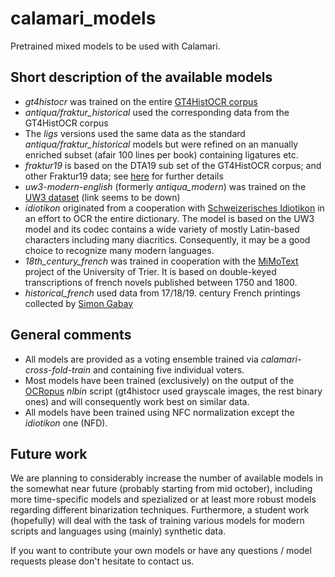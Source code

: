 # calamari_models
Pretrained mixed models to be used with Calamari.

## Short description of the available models
- *gt4histocr* was trained on the entire [GT4HistOCR corpus](https://zenodo.org/record/1344132#.X2xLTlVfiV4)
- *antiqua/fraktur_historical* used the corresponding data from the GT4HistOCR corpus
- The *ligs* versions used the same data as the standard *antiqua/fraktur_historical* models but were refined on an manually enriched subset (afair 100 lines per book) containing ligatures etc.
- *fraktur19* is based on the DTA19 sub set of the GT4HistOCR corpus; and other Fraktur19 data; see [here](https://github.com/Calamari-OCR/calamari_models/issues/3#issuecomment-609730690) for further details
- *uw3-modern-english* (formerly *antiqua_modern*) was trained on the [UW3 dataset](http://www.tmbdev.net/ocrdata-split/) (link seems to be down)
- *idiotikon* originated from a cooperation with [Schweizerisches Idiotikon](https://www.idiotikon.ch/) in an effort to OCR the entire dictionary. The model is based on the UW3 model and its codec contains a wide variety of mostly Latin-based characters including many diacritics. Consequently, it may be a good choice to recognize many modern languages.
- *18th_century_french* was trained in cooperation with the [MiMoText](https://www.mimotext.uni-trier.de/aktuelles/english) project of the University of Trier. It is based on double-keyed transcriptions of french novels published between 1750 and 1800. 
- *historical_french* used data from 17/18/19. century French printings collected by [Simon Gabay](https://www.unine.ch/ilf/home/equipe-enseignante/gabay_simon.html)

## General comments
- All models are provided as a voting ensemble trained via *calamari-cross-fold-train* and containing five individual voters.
- Most models have been trained (exclusively) on the output of the [OCRopus](https://github.com/ocropus/ocropy) *nlbin* script (gt4histocr used grayscale images, the rest binary ones) and will consequently work best on similar data.
- All models have been trained using NFC normalization except the *idiotikon* one (NFD).


## Future work
We are planning to considerably increase the number of available models in the somewhat near future (probably starting from mid october), including more time-specific models and spezialized or at least more robust models regarding different binarization techniques.
Furthermore, a student work (hopefully) will deal with the task of training various models for modern scripts and languages using (mainly) synthetic data.

If you want to contribute your own models or have any questions / model requests please don't hesitate to contact us.
